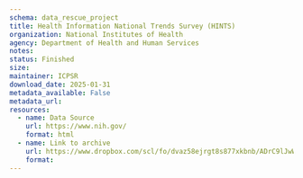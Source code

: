 ```yaml
---
schema: data_rescue_project 
title: Health Information National Trends Survey (HINTS)
organization: National Institutes of Health
agency: Department of Health and Human Services
notes: 
status: Finished
size: 
maintainer: ICPSR
download_date: 2025-01-31
metadata_available: False
metadata_url: 
resources:
  - name: Data Source
    url: https://www.nih.gov/
    format: html
  - name: Link to archive
    url: https://www.dropbox.com/scl/fo/dvaz58ejrgt8s877xkbnb/ADrC9lJwWooqZAC5YwSrJ-4?rlkey=h045e7mkjalclsnf37yrqcgek&dl=0
    format: 
---
```


